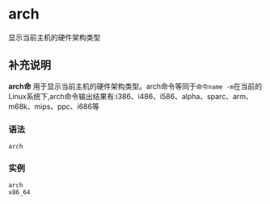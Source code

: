 arch
===

显示当前主机的硬件架构类型

## 补充说明

**arch命** 用于显示当前主机的硬件架构类型。arch命令等同于`命令name -m`在当前的Linux系统下,arch命令输出结果有:i386、i486、i586、alpha、sparc、arm、m68k、mips、ppc、i686等

### 语法  

```
arch
```

### 实例  

```
arch
x86_64
```